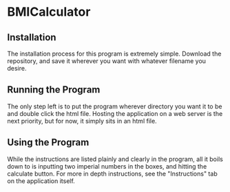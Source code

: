# BMICalculator
 
## Installation
The installation process for this program is extremely simple. Download the repository, and save it wherever you want with whatever filename you desire. 

## Running the Program
The only step left is to put the program wherever directory you want it to be and double click the html file. Hosting the application on a web server is the next priority, but for now, it simply sits in an html file.

##  Using the Program
While the instructions are listed plainly and clearly in the program, all it boils down to is inputting two imperial numbers in the boxes, and hitting the calculate button. For more in depth instructions, see the "Instructions" tab on the application itself.
